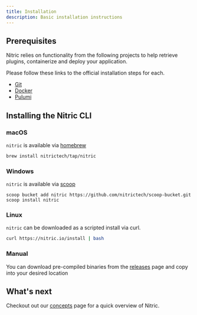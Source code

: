 ```yaml
---
title: Installation
description: Basic installation instructions
---
```


## Prerequisites

Nitric relies on functionality from the following projects to help retrieve plugins, containerize and deploy your application.

Please follow these links to the official installation steps for each.

- [Git](https://git-scm.com/)
- [Docker](https://docs.docker.com/get-docker/)
- [Pulumi](https://www.pulumi.com/docs/reference/cli/)

## Installing the Nitric CLI

### macOS

`nitric` is available via [homebrew](https://brew.sh/)

```bash
brew install nitrictech/tap/nitric
```

### Windows

`nitric` is available via [scoop](https://scoop-docs.vercel.app/)

```
scoop bucket add nitric https://github.com/nitrictech/scoop-bucket.git
scoop install nitric
```

### Linux

`nitric` can be downloaded as a scripted install via curl.

```bash
curl https://nitric.io/install | bash
```

### Manual

You can download pre-compiled binaries from the [releases](https://github.com/nitrictech/cli/releases) page and copy into your desired location

## What's next

Checkout out our [concepts](/docs/concepts) page for a quick overview of Nitric.
